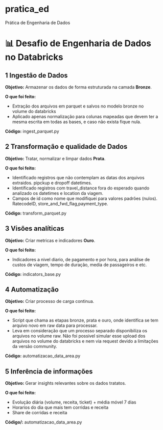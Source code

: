 # pratica_ed
Prática de Engenharia de Dados

# 📊 Desafio de Engenharia de Dados no Databricks


## 1 Ingestão de Dados
**Objetivo:** Armazenar os dados de forma estruturada na camada **Bronze**.

**O que foi feito:**
- Extração dos arquivos em parquet e salvos no modelo bronze no volume do databricks
- Aplicado apenas normalização para colunas mapeadas que devem ter a mesma escrita em todas as bases, e caso não exista fique nula.

**Código:**
ingest_parquet.py


## 2 Transformação e qualidade de Dados
**Objetivo:** Tratar, normalizar e limpar dados **Prata**.

**O que foi feito:**
- Identificado registros que não contemplam as datas dos arquivos extraidos. pipckup e dropoff datetimes.
- Identificado registros com travel_distance fora do esperado quando analizado os datetimes e location da viagem.
- Campos de id como nome que modifiquei para valores padrões (nulos). RatecodeID, store_and_fwd_flag,payment_type.

**Código:**
transform_parquet.py


## 3 Visões analíticas 
**Objetivo:** Criar metricas e indicadores **Ouro**.

**O que foi feito:**
- Indicadores a nivel diario, de pagamento e por hora, para análise de custos de viagem, tempo de duração, media de passageiros e etc.

**Código:**
indicators_base.py


## 4 Automatização 
**Objetivo:** Criar processo de carga continua.

**O que foi feito:**
- Script que chama as etapas bronze, prata e ouro, onde identifica se tem arquivo novo em raw data para processar.
- Leva em consideração que um processo separado disponibiliza os arquivos no volume raw. Não foi possivel simular esse upload dos arquivos no volume do databricks e nem via request devido a limitações da versão community.

**Código:**
automatizacao_data_area.py


## 5 Inferência de informações 
**Objetivo:** Gerar insights relevantes sobre os dados tratatos.

**O que foi feito:**
- Evolução diária (volume, receita, ticket) + média móvel 7 dias
- Horarios do dia que mais tem corridas e receita
- Share de corridas e receita

**Código/:**
automatizacao_data_area.py
